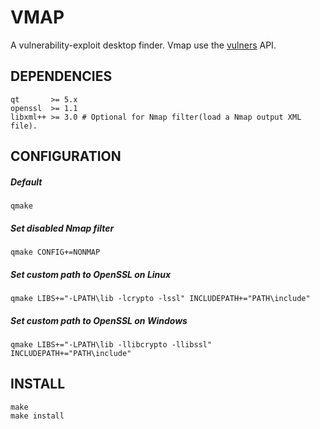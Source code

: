 # VMAP

A vulnerability-exploit desktop finder. Vmap use the [vulners](https://vulners.com/api/v3/) API.

## DEPENDENCIES

```shell
qt       >= 5.x
openssl  >= 1.1
libxml++ >= 3.0 # Optional for Nmap filter(load a Nmap output XML file).
```

## CONFIGURATION

##### Default #####
```shell
qmake
```
##### Set disabled Nmap filter #####
```shell
qmake CONFIG+=NONMAP
```
##### Set custom path to OpenSSL on Linux #####
```shell
qmake LIBS+="-LPATH\lib -lcrypto -lssl" INCLUDEPATH+="PATH\include"
```
##### Set custom path to OpenSSL on Windows #####
```shell
qmake LIBS+="-LPATH\lib -llibcrypto -llibssl" INCLUDEPATH+="PATH\include"
```

## INSTALL 

```shell
make
make install
```

